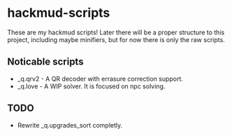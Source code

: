 # hackmud-scripts

These are my hackmud scripts! Later there will be a proper structure to this
project, including maybe minifiers, but for now there is only the raw scripts.

## Noticable scripts

- _q.qrv2 - A QR decoder with errasure correction support.
- _q.love - A WIP solver. It is focused on npc solving.


## TODO

- Rewrite _q.upgrades_sort completly.